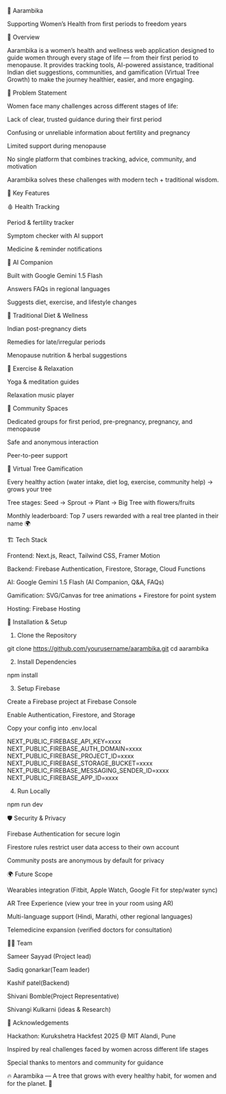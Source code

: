 🌸 Aarambika

Supporting Women’s Health from first periods to freedom years

📖 Overview

Aarambika is a women’s health and wellness web application designed to guide women through every stage of life — from their first period to menopause.
It provides tracking tools, AI-powered assistance, traditional Indian diet suggestions, communities, and gamification (Virtual Tree Growth) to make the journey healthier, easier, and more engaging.

🚩 Problem Statement

Women face many challenges across different stages of life:

Lack of clear, trusted guidance during their first period

Confusing or unreliable information about fertility and pregnancy

Limited support during menopause

No single platform that combines tracking, advice, community, and motivation


Aarambika solves these challenges with modern tech + traditional wisdom.

🌟 Key Features

🩸 Health Tracking

Period & fertility tracker

Symptom checker with AI support

Medicine & reminder notifications


🤖 AI Companion

Built with Google Gemini 1.5 Flash

Answers FAQs in regional languages

Suggests diet, exercise, and lifestyle changes


🍲 Traditional Diet & Wellness

Indian post-pregnancy diets

Remedies for late/irregular periods

Menopause nutrition & herbal suggestions


🧘 Exercise & Relaxation

Yoga & meditation guides

Relaxation music player


👭 Community Spaces

Dedicated groups for first period, pre-pregnancy, pregnancy, and menopause

Safe and anonymous interaction

Peer-to-peer support


🌱 Virtual Tree Gamification

Every healthy action (water intake, diet log, exercise, community help) → grows your tree

Tree stages: Seed → Sprout → Plant → Big Tree with flowers/fruits

Monthly leaderboard: Top 7 users rewarded with a real tree planted in their name 🌍

🏗 Tech Stack

Frontend: Next.js, React, Tailwind CSS, Framer Motion

Backend: Firebase Authentication, Firestore, Storage, Cloud Functions

AI: Google Gemini 1.5 Flash (AI Companion, Q&A, FAQs)

Gamification: SVG/Canvas for tree animations + Firestore for point system

Hosting: Firebase Hosting


🚀 Installation & Setup

1. Clone the Repository



git clone https://github.com/yourusername/aarambika.git
cd aarambika

2. Install Dependencies



npm install

3. Setup Firebase



Create a Firebase project at Firebase Console

Enable Authentication, Firestore, and Storage

Copy your config into .env.local


NEXT_PUBLIC_FIREBASE_API_KEY=xxxx
NEXT_PUBLIC_FIREBASE_AUTH_DOMAIN=xxxx
NEXT_PUBLIC_FIREBASE_PROJECT_ID=xxxx
NEXT_PUBLIC_FIREBASE_STORAGE_BUCKET=xxxx
NEXT_PUBLIC_FIREBASE_MESSAGING_SENDER_ID=xxxx
NEXT_PUBLIC_FIREBASE_APP_ID=xxxx

4. Run Locally



npm run dev

🛡 Security & Privacy

Firebase Authentication for secure login

Firestore rules restrict user data access to their own account

Community posts are anonymous by default for privacy

🌍 Future Scope

Wearables integration (Fitbit, Apple Watch, Google Fit for step/water sync)

AR Tree Experience (view your tree in your room using AR)

Multi-language support (Hindi, Marathi, other regional languages)

Telemedicine expansion (verified doctors for consultation)

👩‍💻 Team

Sameer Sayyad (Project lead)

Sadiq gonarkar(Team leader)

Kashif patel(Backend)

Shivani Bomble(Project Representative)

Shivangi Kulkarni (ideas & Research)

🙌 Acknowledgements

Hackathon: Kurukshetra Hackfest 2025 @ MIT Alandi, Pune

Inspired by real challenges faced by women across different life stages

Special thanks to mentors and community for guidance

🔥 Aarambika — A tree that grows with every healthy habit, for women and for the planet. 🌱
